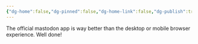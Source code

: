 ```yaml
---
{"dg-home":false,"dg-pinned":false,"dg-home-link":false,"dg-publish":true,"tags":["dgblip"],"disabled rules":["yaml-title","yaml-title-alias","file-name-heading"],"title":"philipp on mastodon @ 2023-01-18","created-date":"2023-01-18T07:36:49","id":109709060326100500,"updated-date":"2025-05-02T08:50:43","dg-path":"blips/109709060326100489.md","permalink":"/blips/109709060326100489/","dgPassFrontmatter":true}
---
```



The official mastodon app is way better than the desktop or mobile browser experience. Well done!



